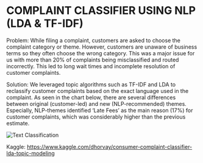 # COMPLAINT CLASSIFIER USING NLP (LDA & TF-IDF)

Problem: While filing a complaint, customers are asked to choose the complaint category or theme. However, customers are unaware of business terms so they often choose the wrong category. This was a major issue for us with more than 20% of complaints being misclassified and routed incorrectly. This led to long wait times and incomplete resolution of customer complaints.


Solution: We leveraged topic algorithms such as TF-IDF and LDA to reclassify customer complaints based on the exact language used in the complaint. As seen in the chart below, there are several differences between original (customer-led) and new (NLP-recommended) themes. Especially, NLP-themes identified ‘Late Fees’ as the main reason (17%) for customer complaints, which was considerably higher than the previous estimate.


![Text Classification](https://user-images.githubusercontent.com/54467567/87732510-cc99b700-c792-11ea-9d2d-12e660869cd4.png)


Kaggle: https://www.kaggle.com/dhorvay/consumer-complaint-classifier-lda-topic-modeling
